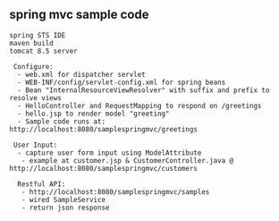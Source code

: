 spring mvc sample code
----------------------
    spring STS IDE
    maven build
    tomcat 8.5 server
    
	 Configure: 
	  - web.xml for dispatcher servlet
	  - WEB-INF/config/servlet-config.xml for spring beans
	  - Bean "InternalResourceViewResolver" with suffix and prefix to resolve views
	  - HelloController and RequestMapping to respond on /greetings
	  - hello.jsp to render model "greeting"
	  - Sample code runs at: http://localhost:8080/samplespringmvc/greetings
	 
	 User Input:
	  - capture user form input using ModelAttribute
       - example at customer.jsp & CustomerController.java @ http://localhost:8080/samplespringmvc/customers
      
      Restful API:
       - http://localhost:8080/samplespringmvc/samples
       - wired SampleService
       - return json response
       
  